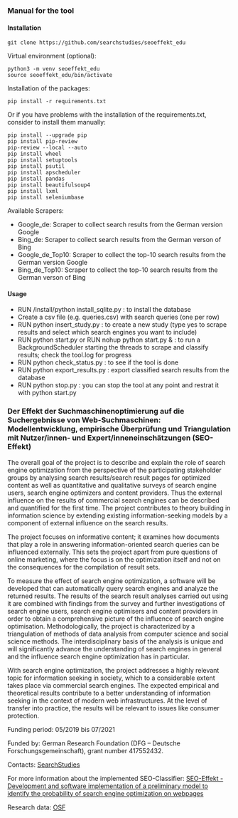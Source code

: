 ### Manual for the tool
#### Installation
```
git clone https://github.com/searchstudies/seoeffekt_edu
```

Virtual environment (optional):
```
python3 -m venv seoeffekt_edu
source seoeffekt_edu/bin/activate
```

Installation of the packages:
```
pip install -r requirements.txt
```
Or if you have problems with the installation of the requirements.txt, consider to install them manually:
```
pip install --upgrade pip
pip install pip-review
pip-review --local --auto
pip install wheel
pip install setuptools
pip install psutil
pip install apscheduler
pip install pandas
pip install beautifulsoup4
pip install lxml
pip install seleniumbase
```

Available Scrapers:
- Google_de: Scraper to collect search results from the German version Google
- Bing_de: Scraper to collect search results from the German verson of Bing
- Google_de_Top10: Scraper to collect the top-10 search results from the German version Google
- Bing_de_Top10: Scraper to collect the top-10 search results from the German verson of Bing

#### Usage
- RUN /install/python install_sqlite.py : to install the database
- Create a csv file (e.g. queries.csv) with search queries (one per row)
- RUN python insert_study.py : to create a new study (type yes to scrape results and select which search engines you want to include)
- RUN python start.py or RUN nohup python start.py & : to run a BackgroundScheduler starting the threads to scrape and classify results; check the tool.log for progress
- RUN python check_status.py : to see if the tool is done
- RUN python export_results.py : export classified search results from the database
- RUN python stop.py : you can stop the tool at any point and restrat it with python start.py

### Der Effekt der Suchmaschinenoptimierung auf die Suchergebnisse von Web-Suchmaschinen: Modellentwicklung, empirische Überprüfung und Triangulation mit Nutzer/innen- und Expert/inneneinschätzungen (SEO-Effekt)

The overall goal of the project is to describe and explain the role of search engine optimization from the perspective of the participating stakeholder groups by analysing search results/search result pages for optimized content as well as quantitative and qualitative surveys of search engine users, search engine optimizers and content providers. Thus the external influence on the results of commercial search engines can be described and quantified for the first time. The project contributes to theory building in information science by extending existing information-seeking models by a component of external influence on the search results.

The project focuses on informative content; it examines how documents that play a role in answering information-oriented search queries can be influenced externally. This sets the project apart from pure questions of online marketing, where the focus is on the optimization itself and not on the consequences for the compilation of result sets.

To measure the effect of search engine optimization, a software will be developed that can automatically query search engines and analyze the returned results. The results of the search result analyses carried out using it are combined with findings from the survey and further investigations of search engine users, search engine optimisers and content providers in order to obtain a comprehensive picture of the influence of search engine optimisation. Methodologically, the project is characterized by a triangulation of methods of data analysis from computer science and social science methods. The interdisciplinary basis of the analysis is unique and will significantly advance the understanding of search engines in general and the influence search engine optimization has in particular.

With search engine optimization, the project addresses a highly relevant topic for information seeking in society, which to a considerable extent takes place via commercial search engines. The expected empirical and theoretical results contribute to a better understanding of information seeking in the context of modern web infrastructures. At the level of transfer into practice, the results will be relevant to issues like consumer protection.

Funding period: 05/2019 bis 07/2021

Funded by: German Research Foundation (DFG – Deutsche Forschungsgemeinschaft), grant number 417552432.

Contacts: [SearchStudies](https://searchstudies.org)

For more information about the implemented SEO-Classifier: [SEO-Effekt - Development and software implementation of a preliminary model to identify the probability of search engine optimization on webpages](https://osf.io/vzehn/)

Research data: [OSF](https://osf.io/jyv9r/)
